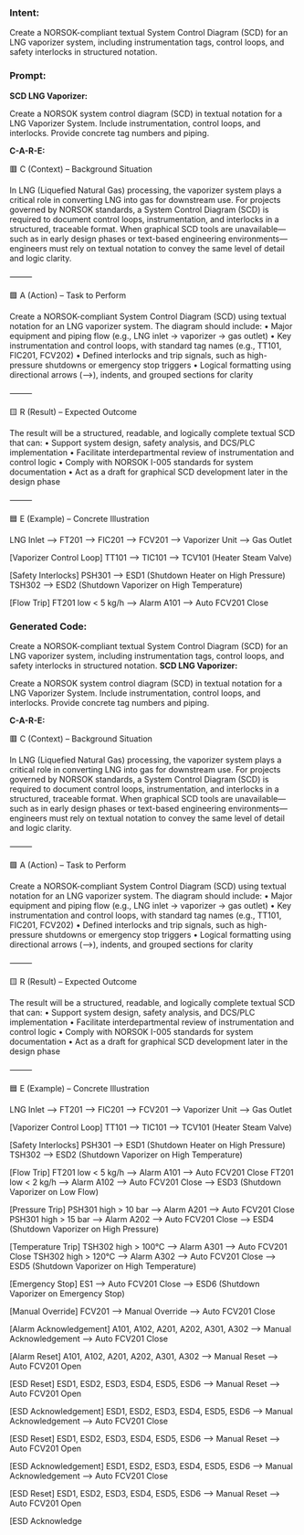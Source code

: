 ### Intent:
Create a NORSOK-compliant textual System Control Diagram (SCD) for an LNG vaporizer system, including instrumentation tags, control loops, and safety interlocks in structured notation.

### Prompt:
**SCD LNG Vaporizer:**

Create a NORSOK system control diagram (SCD) in textual notation for a LNG Vaporizer System. Include instrumentation, control loops, and interlocks. Provide concrete tag numbers and piping.


**C-A-R-E:**

🟥 C (Context) – Background Situation

In LNG (Liquefied Natural Gas) processing, the vaporizer system plays a critical role in converting LNG into gas for downstream use. For projects governed by NORSOK standards, a System Control Diagram (SCD) is required to document control loops, instrumentation, and interlocks in a structured, traceable format. When graphical SCD tools are unavailable—such as in early design phases or text-based engineering environments—engineers must rely on textual notation to convey the same level of detail and logic clarity.

⸻

🟩 A (Action) – Task to Perform

Create a NORSOK-compliant System Control Diagram (SCD) using textual notation for an LNG vaporizer system. The diagram should include:
	•	Major equipment and piping flow (e.g., LNG inlet → vaporizer → gas outlet)
	•	Key instrumentation and control loops, with standard tag names (e.g., TT101, FIC201, FCV202)
	•	Defined interlocks and trip signals, such as high-pressure shutdowns or emergency stop triggers
	•	Logical formatting using directional arrows (-->), indents, and grouped sections for clarity

⸻

🟨 R (Result) – Expected Outcome

The result will be a structured, readable, and logically complete textual SCD that can:
	•	Support system design, safety analysis, and DCS/PLC implementation
	•	Facilitate interdepartmental review of instrumentation and control logic
	•	Comply with NORSOK I-005 standards for system documentation
	•	Act as a draft for graphical SCD development later in the design phase

⸻

🟦 E (Example) – Concrete Illustration

LNG Inlet --> FT201 --> FIC201 --> FCV201 --> Vaporizer Unit --> Gas Outlet

[Vaporizer Control Loop]
  TT101 --> TIC101 --> TCV101 (Heater Steam Valve)

[Safety Interlocks]
  PSH301 --> ESD1 (Shutdown Heater on High Pressure)
  TSH302 --> ESD2 (Shutdown Vaporizer on High Temperature)

[Flow Trip]
  FT201 low < 5 kg/h --> Alarm A101 --> Auto FCV201 Close

### Generated Code:
Create a NORSOK-compliant textual System Control Diagram (SCD) for an LNG vaporizer system, including instrumentation tags, control loops, and safety interlocks in structured notation.
**SCD LNG Vaporizer:**

Create a NORSOK system control diagram (SCD) in textual notation for a LNG Vaporizer System. Include instrumentation, control loops, and interlocks. Provide concrete tag numbers and piping.


**C-A-R-E:**

🟥 C (Context) – Background Situation

In LNG (Liquefied Natural Gas) processing, the vaporizer system plays a critical role in converting LNG into gas for downstream use. For projects governed by NORSOK standards, a System Control Diagram (SCD) is required to document control loops, instrumentation, and interlocks in a structured, traceable format. When graphical SCD tools are unavailable—such as in early design phases or text-based engineering environments—engineers must rely on textual notation to convey the same level of detail and logic clarity.

⸻

🟩 A (Action) – Task to Perform

Create a NORSOK-compliant System Control Diagram (SCD) using textual notation for an LNG vaporizer system. The diagram should include:
	•	Major equipment and piping flow (e.g., LNG inlet → vaporizer → gas outlet)
	•	Key instrumentation and control loops, with standard tag names (e.g., TT101, FIC201, FCV202)
	•	Defined interlocks and trip signals, such as high-pressure shutdowns or emergency stop triggers
	•	Logical formatting using directional arrows (-->), indents, and grouped sections for clarity

⸻

🟨 R (Result) – Expected Outcome

The result will be a structured, readable, and logically complete textual SCD that can:
	•	Support system design, safety analysis, and DCS/PLC implementation
	•	Facilitate interdepartmental review of instrumentation and control logic
	•	Comply with NORSOK I-005 standards for system documentation
	•	Act as a draft for graphical SCD development later in the design phase

⸻

🟦 E (Example) – Concrete Illustration

LNG Inlet --> FT201 --> FIC201 --> FCV201 --> Vaporizer Unit --> Gas Outlet

[Vaporizer Control Loop]
  TT101 --> TIC101 --> TCV101 (Heater Steam Valve)

[Safety Interlocks]
  PSH301 --> ESD1 (Shutdown Heater on High Pressure)
  TSH302 --> ESD2 (Shutdown Vaporizer on High Temperature)

[Flow Trip]
  FT201 low < 5 kg/h --> Alarm A101 --> Auto FCV201 Close
  FT201 low < 2 kg/h --> Alarm A102 --> Auto FCV201 Close --> ESD3 (Shutdown Vaporizer on Low Flow)

[Pressure Trip]
  PSH301 high > 10 bar --> Alarm A201 --> Auto FCV201 Close
  PSH301 high > 15 bar --> Alarm A202 --> Auto FCV201 Close --> ESD4 (Shutdown Vaporizer on High Pressure)

[Temperature Trip]
  TSH302 high > 100°C --> Alarm A301 --> Auto FCV201 Close
  TSH302 high > 120°C --> Alarm A302 --> Auto FCV201 Close --> ESD5 (Shutdown Vaporizer on High Temperature)

[Emergency Stop]
  ES1 --> Auto FCV201 Close --> ESD6 (Shutdown Vaporizer on Emergency Stop)

[Manual Override]
  FCV201 --> Manual Override --> Auto FCV201 Close

[Alarm Acknowledgement]
  A101, A102, A201, A202, A301, A302 --> Manual Acknowledgement --> Auto FCV201 Close

[Alarm Reset]
  A101, A102, A201, A202, A301, A302 --> Manual Reset --> Auto FCV201 Open

[ESD Reset]
  ESD1, ESD2, ESD3, ESD4, ESD5, ESD6 --> Manual Reset --> Auto FCV201 Open

[ESD Acknowledgement]
  ESD1, ESD2, ESD3, ESD4, ESD5, ESD6 --> Manual Acknowledgement --> Auto FCV201 Close

[ESD Reset]
  ESD1, ESD2, ESD3, ESD4, ESD5, ESD6 --> Manual Reset --> Auto FCV201 Open

[ESD Acknowledgement]
  ESD1, ESD2, ESD3, ESD4, ESD5, ESD6 --> Manual Acknowledgement --> Auto FCV201 Close

[ESD Reset]
  ESD1, ESD2, ESD3, ESD4, ESD5, ESD6 --> Manual Reset --> Auto FCV201 Open

[ESD Acknowledge
